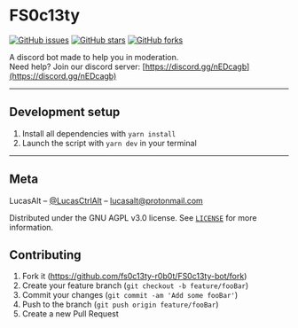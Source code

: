 # FS0c13ty

[![GitHub issues](https://img.shields.io/github/issues/LucasCtrl/FS0c13ty.svg)](https://github.com/fs0c13ty-r0b0t/FS0c13ty-bot/issues)
[![GitHub stars](https://img.shields.io/github/stars/LucasCtrl/FS0c13ty.svg)](https://github.com/fs0c13ty-r0b0t/FS0c13ty-bot/stargazers)
[![GitHub forks](https://img.shields.io/github/forks/LucasCtrl/FS0c13ty.svg)](https://github.com/fs0c13ty-r0b0t/FS0c13ty-bot/network)

A discord bot made to help you in moderation.<br>
Need help? Join our discord server: [https://discord.gg/nEDcagb](https://discord.gg/nEDcagb)

---

## Development setup

1. Install all dependencies with `yarn install`
2. Launch the script with `yarn dev` in your terminal

---

## Meta

LucasAlt – [@LucasCtrlAlt](https://twitter.com/lucasctrlalt) – lucasalt@protonmail.com

Distributed under the GNU AGPL v3.0 license. See [`LICENSE`](https://github.com/fs0c13ty-r0b0t/FS0c13ty-bot/blob/dev/LICENSE) for more information.

## Contributing

1. Fork it (<https://github.com/fs0c13ty-r0b0t/FS0c13ty-bot/fork>)
2. Create your feature branch (`git checkout -b feature/fooBar`)
3. Commit your changes (`git commit -am 'Add some fooBar'`)
4. Push to the branch (`git push origin feature/fooBar`)
5. Create a new Pull Request
